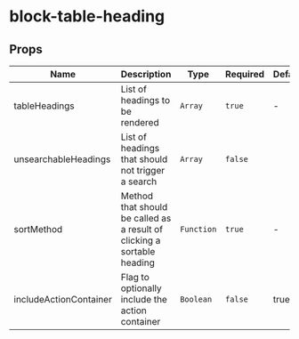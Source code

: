 # block-table-heading

## Props

<!-- @vuese:block-table-heading:props:start -->
|Name|Description|Type|Required|Default|
|---|---|---|---|---|
|tableHeadings|List of headings to be rendered|`Array`|`true`|-|
|unsearchableHeadings|List of headings that should not trigger a search|`Array`|`false`||
|sortMethod|Method that should be called as a result of clicking a sortable heading|`Function`|`true`|-|
|includeActionContainer|Flag to optionally include the action container|`Boolean`|`false`|true|

<!-- @vuese:block-table-heading:props:end -->


